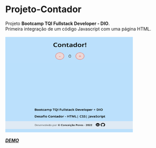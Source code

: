 # Projeto-Contador

Projeto **Bootcamp TQI Fullstack Developer - DIO**.<br>
Primeira integração de um código Javascript com uma página HTML.<br><br>
 <img align="center" alt="contador" height="300" width="400" src="./assets/img/contador.png">  <br><br>
 <a href="https://conceicao-peres.github.io/Projeto-Contador/" target="_blank">  _**DEMO**_ </a> 
